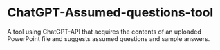 # ChatGPT-Assumed-questions-tool
A tool using ChatGPT-API that acquires the contents of an uploaded PowerPoint file and suggests assumed questions and sample answers.
